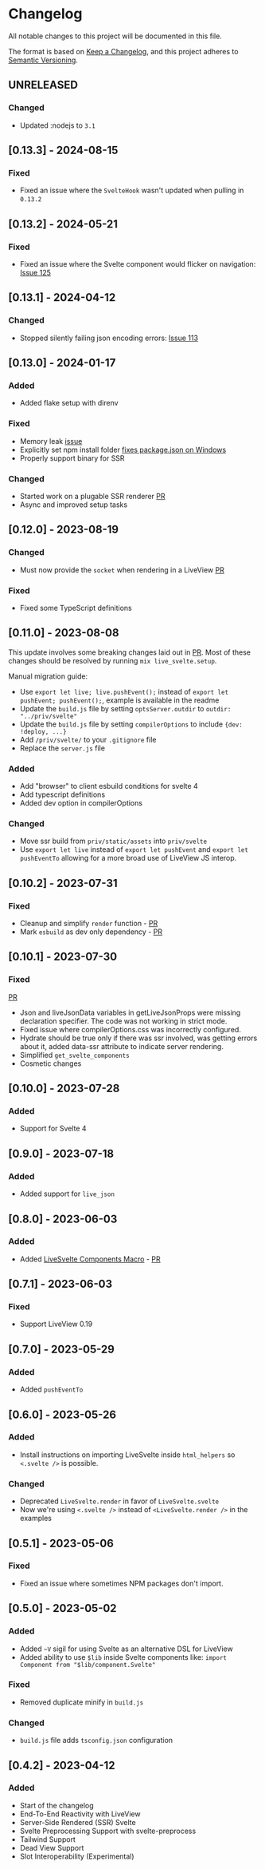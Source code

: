 # Changelog

All notable changes to this project will be documented in this file.

The format is based on [Keep a Changelog](https://keepachangelog.com/en/1.0.0/),
and this project adheres to [Semantic Versioning](https://semver.org/spec/v2.0.0.html).

## UNRELEASED

### Changed

-  Updated :nodejs to `3.1`

## [0.13.3] - 2024-08-15

### Fixed

-  Fixed an issue where the `SvelteHook` wasn't updated when pulling in `0.13.2`

## [0.13.2] - 2024-05-21

### Fixed

-   Fixed an issue where the Svelte component would flicker on navigation: [Issue 125](https://github.com/woutdp/live_svelte/issues/125)

## [0.13.1] - 2024-04-12

### Changed

-   Stopped silently failing json encoding errors: [Issue 113](https://github.com/woutdp/live_svelte/issues/113)

## [0.13.0] - 2024-01-17

### Added

-   Added flake setup with direnv

### Fixed

-   Memory leak [issue](https://github.com/woutdp/live_svelte/issues/108)
-   Explicitly set npm install folder [fixes package.json on Windows](https://github.com/woutdp/live_svelte/issues/75)
-   Properly support binary for SSR

### Changed

-   Started work on a plugable SSR renderer [PR](https://github.com/woutdp/live_svelte/pull/82)
-   Async and improved setup tasks

## [0.12.0] - 2023-08-19

### Changed

-   Must now provide the `socket` when rendering in a LiveView [PR](https://github.com/woutdp/live_svelte/pull/74)

### Fixed

-   Fixed some TypeScript definitions

## [0.11.0] - 2023-08-08

This update involves some breaking changes laid out in [PR](https://github.com/woutdp/live_svelte/pull/65).
Most of these changes should be resolved by running `mix live_svelte.setup`.

Manual migration guide:

-   Use `export let live; live.pushEvent();` instead of `export let pushEvent; pushEvent();`, example is available in the readme
-   Update the `build.js` file by setting `optsServer.outdir` to `outdir: "../priv/svelte"`
-   Update the `build.js` file by setting `compilerOptions` to include `{dev: !deploy, ...}`
-   Add `/priv/svelte/` to your `.gitignore` file
-   Replace the `server.js` file

### Added

-   Add "browser" to client esbuild conditions for svelte 4
-   Add typescript definitions
-   Added dev option in compilerOptions

### Changed

-   Move ssr build from `priv/static/assets` into `priv/svelte`
-   Use `export let live` instead of `export let pushEvent` and `export let pushEventTo` allowing for a more broad use of LiveView JS interop.

## [0.10.2] - 2023-07-31

### Fixed

-   Cleanup and simplify `render` function - [PR](https://github.com/woutdp/live_svelte/pull/61)
-   Mark `esbuild` as dev only dependency - [PR](https://github.com/woutdp/live_svelte/pull/62)

## [0.10.1] - 2023-07-30

### Fixed

[PR](https://github.com/woutdp/live_svelte/pull/60)

-   Json and liveJsonData variables in getLiveJsonProps were missing declaration specifier. The code was not working in strict mode.
-   Fixed issue where compilerOptions.css was incorrectly configured.
-   Hydrate should be true only if there was ssr involved, was getting errors about it, added data-ssr attribute to indicate server rendering.
-   Simplified `get_svelte_components`
-   Cosmetic changes

## [0.10.0] - 2023-07-28

### Added

-   Support for Svelte 4

## [0.9.0] - 2023-07-18

### Added

-   Added support for `live_json`

## [0.8.0] - 2023-06-03

### Added

-   Added [LiveSvelte Components Macro](https://github.com/woutdp/live_svelte#the-components-macro) - [PR](https://github.com/woutdp/live_svelte/pull/50)

## [0.7.1] - 2023-06-03

### Fixed

-   Support LiveView 0.19

## [0.7.0] - 2023-05-29

### Added

-   Added `pushEventTo`

## [0.6.0] - 2023-05-26

### Added

-   Install instructions on importing LiveSvelte inside `html_helpers` so `<.svelte />` is possible.

### Changed

-   Deprecated `LiveSvelte.render` in favor of `LiveSvelte.svelte`
-   Now we're using `<.svelte />` instead of `<LiveSvelte.render />` in the examples

## [0.5.1] - 2023-05-06

### Fixed

-   Fixed an issue where sometimes NPM packages don't import.

## [0.5.0] - 2023-05-02

### Added

-   Added `~V` sigil for using Svelte as an alternative DSL for LiveView
-   Added ability to use `$lib` inside Svelte components like: `import Component from "$lib/component.Svelte"`

### Fixed

-   Removed duplicate minify in `build.js`

### Changed

-   `build.js` file adds `tsconfig.json` configuration

## [0.4.2] - 2023-04-12

### Added

-   Start of the changelog
-   End-To-End Reactivity with LiveView
-   Server-Side Rendered (SSR) Svelte
-   Svelte Preprocessing Support with svelte-preprocess
-   Tailwind Support
-   Dead View Support
-   Slot Interoperability (Experimental)

